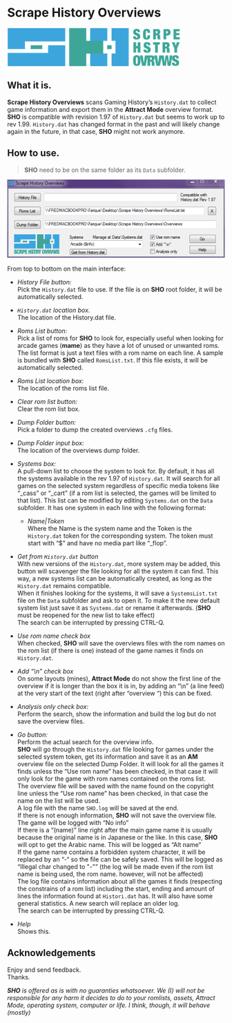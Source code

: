 # Scrape History Overviews

![#SHO](https://github.com/farique1/scrape-history-overviews/blob/master/Images/SHO.png)  

## What it is.

**Scrape History Overviews** scans Gaming History’s `History.dat` to collect game information and export them in the **Attract Mode** overview format. **SHO** is compatible with revision 1.97 of `History.dat` but seems to work up to rev 1.99. `History.dat` has changed format in the past and will likely change again in the future, in that case, **SHO** might not work anymore.  


## How to use.

>**SHO** need to be on the same folder as its `Data` subfolder.  

![#gui](https://github.com/farique1/scrape-history-overviews/blob/master/Images/gui.png)

From top to bottom on the main interface:  

- *History File button:*  
Pick the `History.dat` file to use. If the file is on **SHO** root folder, it will be automatically selected.  

- *`History.dat` location box.*  
The location of the History.dat file.  

- *Roms List button:*  
Pick a list of roms for **SHO** to look for, especially useful when looking for arcade games (**mame**) as they have a lot of unused or unwanted roms. The list format is just a text files with a rom name on each line. A sample is bundled with **SHO** called `RomsList.txt`. If this file exists, it will be automatically selected.  

- *Roms List location box:*  
The location of the roms list file.  

- *Clear rom list button:*  
Clear the rom list box.  

- *Dump Folder button:*  
Pick a folder to dump the created overviews `.cfg` files.   

- *Dump Folder input box:*  
The location of the overviews dump folder.  

- *Systems box:*  
A pull-down list to choose the system to look for.  By default, it has all the systems available in the rev 1.97 of `History.dat`. It will search for all games on the selected system regardless of specific media tokens like “_cass” or “_cart” (if a rom list is selected, the games will be limited to that list). This list can be modified by editing `Systems.dat` on the `Data` subfolder. It has one system in each line with the following format:  

  - *Name|Token*  
    Where the Name is the system name and the Token is the `History.dat` token for the corresponding system. The token must start with “$” and have no media part like “_flop”.  

- *Get from `History.dat` button*  
With new versions of the `History.dat`, more system may be added, this button will scavenger the file looking for all the system it can find. This way, a new systems list can be automatically created, as long as the `History.dat` remains compatible.  
When it finishes looking for the systems, it will save a `SystemsList.txt` file on the `Data` subfolder and ask to open it. To make it the new default system list just save it as `Systems.dat` or rename it afterwards. (**SHO** must be reopened for the new list to take effect)  
The search can be interrupted by pressing CTRL-Q.

- *Use rom name check box*  
When checked, **SHO** will save the overviews files with the rom names on the rom list (if there is one) instead of the game names it finds on `History.dat`.  

- *Add “\n” check box*  
On some layouts (mines), **Attract Mode** do not show the first line of the overview if it is longer than the box it is in, by adding an “\n” (a line feed) at the very start of the text (right after “overview “) this can be fixed.  

- *Analysis only check box:*  
Perform the search, show the information and build the log but do not save the overview files.  

- *Go button:*  
Perform the actual search for the overview info.  
**SHO** will go through the `History.dat` file looking for games under the selected system token, get its information and save it as an **AM** overview file on the selected Dump Folder.
It will look for all the games it finds unless the “Use rom name” has been checked, in that case it will only look for the game with rom names contained on the roms list.  
The overview file will be saved with the name found on the copyright line unless the “Use rom name” has been checked, in that case the name on the list will be used.  
A log file with the name `SHO.log` will be saved at the end.  
If there is not enough information, **SHO** will not save the overview file. The game will be logged with “No info”  
If there is a “(name)” line right after the main game name it is usually because the original name is in Japanese or the like. In this case, **SHO** will opt to get the Arabic name. This will be logged as “Alt name”  
If the game name contains a forbidden system character, it will be replaced by an “-“ so the file can be safely saved. This will be logged as “Illegal char changed to "-"” (the log will be made even if the rom list name is being used, the rom name. however, will not be affected)  
The log file contains information about all the games it finds (respecting the constrains of a rom list) including the start, ending and amount of lines the information found at `Histori.dat` has. It will also have some general statistics. A new search will replace an older log.  
The search can be interrupted by pressing CTRL-Q.  

- *Help*  
Shows this.  

## Acknowledgements

Enjoy and send feedback.  
Thanks.  

***SHO** is offered as is with no guaranties whatsoever. We (I) will not be responsible for any harm it decides to do to your romlists, assets, Attract Mode, operating system, computer or life. I think, though, it will behave (mostly)*  

